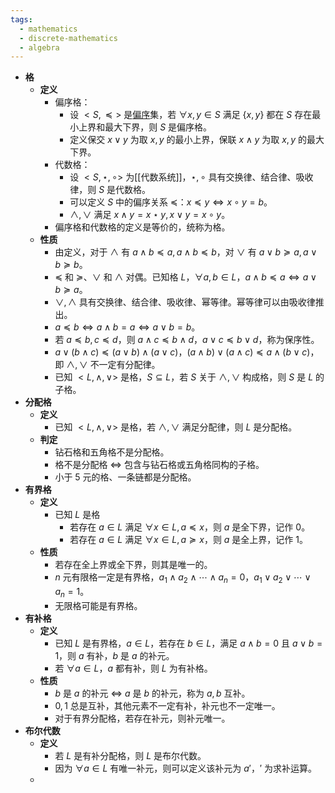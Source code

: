 ```yaml
---
tags:
  - mathematics
  - discrete-mathematics
  - algebra
---
```

- **格**
	- **定义**
		- 偏序格：
			- 设 $<S,\preceq>$ 是[偏序](二元关系#^kynj0r)集，若 $\forall x,y \in S$ 满足 $\{x,y\}$ 都在 $S$ 存在最小上界和最大下界，则 $S$ 是偏序格。
			- 定义保交 $x \lor y$ 为取 $x,y$ 的最小上界，保联 $x \land y$ 为取 $x,y$ 的最大下界。
		- 代数格：
			- 设 $<S,\star,\circ>$ 为[[代数系统]]，$\star,\circ$ 具有交换律、结合律、吸收律，则 $S$ 是代数格。
			- 可以定义 $S$ 中的偏序关系 $\preceq$：$x \preceq y \iff x \circ y = b$。
			- $\land,\lor$ 满足 $x\land y = x \star y,x\lor y = x \circ y$。
		- 偏序格和代数格的定义是等价的，统称为格。
	- **性质**
		- 由定义，对于 $\land$ 有 $a \land b \preceq a,a\land b \preceq b$，对 $\lor$ 有 $a \lor b \succeq a, a\lor b \succeq b$。
		- $\preceq$ 和 $\succeq$、$\lor$ 和 $\land$ 对偶。已知格 $L$，$\forall a,b\in L$，$a\land b \preceq a \iff a \lor b \succeq a$。
		- $\lor,\land$ 具有交换律、结合律、吸收律、幂等律。幂等律可以由吸收律推出。
		- $a \preceq b \iff a \land b = a \iff a \lor b = b$。
		- 若 $a \preceq b,c \preceq d$，则 $a \land c \preceq b \land d$，$a \lor c \preceq b \lor d$，称为保序性。
		- $a \lor (b \land c) \preceq (a \lor b) \land (a \lor c)$，$(a \land b) \lor (a \land c) \preceq a \land (b \lor c)$，即 $\land,\lor$ 不一定有分配律。
		- 已知 $<L,\land,\lor>$ 是格，$S \subseteq L$，若 $S$ 关于 $\land,\lor$ 构成格，则 $S$ 是 $L$ 的子格。
- **分配格**
	- **定义**
		- 已知 $<L,\land,\lor>$ 是格，若 $\land,\lor$ 满足分配律，则 $L$ 是分配格。
	- **判定**
		- 钻石格和五角格不是分配格。
		- 格不是分配格 $\iff$ 包含与钻石格或五角格同构的子格。
		- 小于 $5$ 元的格、一条链都是分配格。
- **有界格**
	- **定义**
		- 已知 $L$ 是格
			- 若存在 $a\in L$ 满足 $\forall x \in L,a \preceq x$，则 $a$ 是全下界，记作 $0$。
			- 若存在 $a\in L$ 满足 $\forall x \in L,a \succeq x$，则 $a$ 是全上界，记作 $1$。
	- **性质**
		- 若存在全上界或全下界，则其是唯一的。
		- $n$ 元有限格一定是有界格，$a_1 \land a_2 \land \cdots \land a_n = 0$，$a_1 \lor a_2 \lor \cdots \lor a_n = 1$。
		- 无限格可能是有界格。
- **有补格**
	- **定义**
		- 已知 $L$ 是有界格，$a\in L$，若存在 $b \in L$，满足 $a \land b = 0$ 且 $a \lor b = 1$，则 $a$ 有补，$b$ 是 $a$ 的补元。
		- 若 $\forall a \in L$，$a$ 都有补，则 $L$ 为有补格。
	- **性质**
		- $b$ 是 $a$ 的补元 $\iff$ $a$ 是 $b$ 的补元，称为 $a,b$ 互补。
		- $0,1$ 总是互补，其他元素不一定有补，补元也不一定唯一。
		- 对于有界分配格，若存在补元，则补元唯一。
- **布尔代数**
	- **定义**
		- 若 $L$ 是有补分配格，则 $L$ 是布尔代数。
		- 因为 $\forall a \in L$ 有唯一补元，则可以定义该补元为 $a'$，$'$ 为求补运算。
	- 
